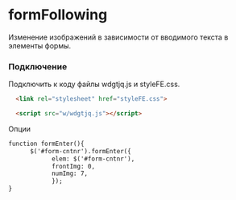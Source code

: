# formFollowing

Изменение изображений в зависимости от вводимого текста в элементы формы.

### Подключение

Подключить к коду файлы wdgtjq.js и styleFE.css.
```html
  <link rel="stylesheet" href="styleFE.css">
```
```html
  <script src="w/wdgtjq.js"></script>
```

Опции
```html
function formEnter(){
      $('#form-cntnr').formEnter({
            elem: $('#form-cntnr'),
            frontImg: 0,
            numImg: 7,
            });
}
```
